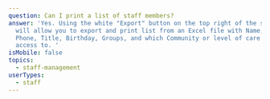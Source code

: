 ```yaml
---
question: Can I print a list of staff members?
answer: 'Yes. Using the white "Export" button on the top right of the staff list
  will allow you to export and print list from an Excel file with Name, Email,
  Phone, Title, Birthday, Groups, and which Community or level of care they have
  access to. '
isMobile: false
topics:
  - staff-management
userTypes:
  - staff
---
```

